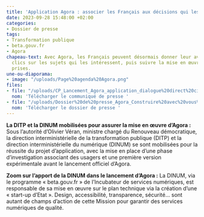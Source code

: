 ```yaml
---
title: 'Application Agora : associer les Français aux décisions qui les concernent'
date: 2023-09-28 15:48:00 +02:00
categories:
- Dossier de presse
tags:
- Transformation publique
- beta.gouv.fr
- Agora
chapeau-text: Avec Agora, les Français peuvent désormais donner leur avis en quelques
  clics sur les sujets qui les intéressent, puis suivre la mise en œuvre des décisions
  prises.
une-ou-diaporama:
- image: "/uploads/Page%20agenda%20Agora.png"
files:
- file: "/uploads/CP_Lancement_Agora_application_dialogue%20direct%20citoyens%20et%20Gouvernement_28%20septembre%202023.pdf"
  nom: 'Télécharger le communiqué de presse '
- file: "/uploads/Dossier%20de%20presse_Agora_Construire%20avec%20vous%20les%20d%C3%A9cisions%20de%20demain_28%20septembre%202023.pdf"
  nom: 'Télécharger le dossier de presse '
---
```


**La DITP et la DINUM mobilisées pour assurer la mise en œuvre d’Agora :**
Sous l’autorité d’Olivier Véran, ministre chargé du Renouveau démocratique, la direction interministérielle de la transformation publique (DITP) et la direction interministérielle du numérique (DINUM) se sont mobilisées pour la réussite du projet d’application, avec la mise en place d’une phase d’investigation associant des usagers et une première version expérimentale avant le lancement officiel d’Agora.

**Zoom sur l’apport de la DINUM dans le lancement d’Agora :**
La DINUM, via le programme « beta.gouv.fr » de l’Incubateur de services numériques, est responsable de sa mise en œuvre sur le plan technique via la création d’une « start-up d’Etat ». Design, accessibilité, transparence, sécurité… sont autant de champs d’action de cette Mission pour garantir des services numériques de qualité. 